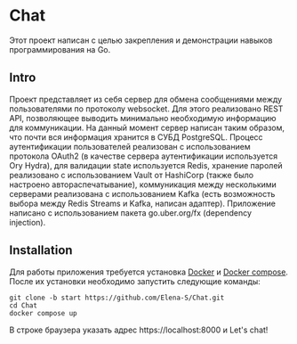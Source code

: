 # Chat
Этот проект написан с целью закрепления и демонстрации навыков программирования на Go.

## Intro
Проект представляет из себя сервер для обмена сообщениями между пользователями по протоколу websocket. Для этого реализовано REST API, позволяющее выводить минимально необходимую информацию для коммуникации. На данный момент сервер написан таким образом, что почти вся информация хранится в СУБД PostgreSQL. Процесс аутентификации пользователей реализован с использованием протокола OAuth2 (в качестве сервера аутентификации используется Ory Hydra), для валидации state используется Redis, хранение паролей реализовано с использованием Vault от HashiCorp (также было настроено автораспечатывание), коммуникация между несколькими серверами реализована с использованием Kafka (есть возможность выбора между Redis Streams и Kafka, написан адаптер). Приложение написано с использованием пакета go.uber.org/fx (dependency injection).

## Installation
Для работы приложения требуется установка [Docker](https://docs.docker.com/engine/install/) и [Docker compose](https://docs.docker.com/compose/install/).
После их установки необходимо запустить следующие команды:
```
git clone -b start https://github.com/Elena-S/Chat.git
cd Chat
docker compose up
```
В строке браузера указать адрес https://localhost:8000 и Let's chat!
